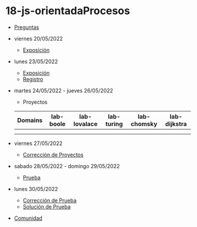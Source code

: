 # 18-js-orientadaProcesos

- [Preguntas](https://escuela.it/master-programacion-diseno-software)
- viernes 20/05/2022
  - [Exposición](https://escuela.it/master-programacion-diseno-software)
- lunes 23/05/2022
  - [Exposición](https://escuela.it/master-programacion-diseno-software)
  - [Registro](https://forms.gle/QxXAfJwLEVtenKq88)
- martes 24/05/2022 - jueves 26/05/2022
  - Proyectos
  
  |Domains|lab-boole|lab-lovalace|lab-turing|lab-chomsky|lab-dijkstra|
  |-------|---------|------------|----------|-----------|--------------|
  |             |         |            |          |           |              |
  |       |         |            |          |           |              |
- viernes 27/05/2022
  - [Corrección de Proyectos](https://escuela.it/master-programacion-diseno-software)
- sabado 28/05/2022 - domingo 29/05/2022
  - [Prueba](https://forms.gle/pS78Dzx4duP7fPDBA)
- lunes 30/05/2022
  - [Corrección de Prueba](https://escuela.it/master-programacion-diseno-software)
  - [Solución de Prueba](https://docs.google.com/spreadsheets/d/1Uwtqa5VdD5wK2X7eLgkS6_th16aPnsW8pa5Ft2TyLPo/edit#gid=0)
- [Comunidad](https://app.slack.com/client/T02S3KYD464/C02TPQ6QQ7Q)

